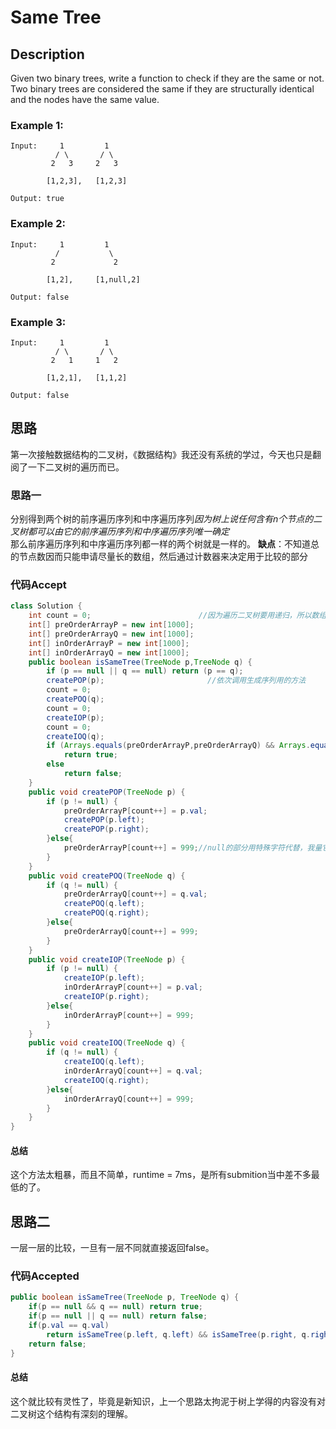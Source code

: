 # Same Tree
## Description
 Given two binary trees, write a function to check if they are the same or not.  
Two binary trees are considered the same if they are structurally identical and the nodes have the same value.   
### Example 1:
```
Input:     1         1
          / \       / \
         2   3     2   3

        [1,2,3],   [1,2,3]

Output: true
```
### Example 2:
```
Input:     1         1
          /           \
         2             2

        [1,2],     [1,null,2]

Output: false
```
### Example 3:
```
Input:     1         1
          / \       / \
         2   1     1   2

        [1,2,1],   [1,1,2]

Output: false
```
## 思路
第一次接触数据结构的二叉树，《数据结构》我还没有系统的学过，今天也只是翻阅了一下二叉树的遍历而已。  
### 思路一
分别得到两个树的前序遍历序列和中序遍历序列*因为树上说任何含有n个节点的二叉树都可以由它的前序遍历序列和中序遍历序列唯一确定*  
那么前序遍历序列和中序遍历序列都一样的两个树就是一样的。
**缺点**：不知道总的节点数因而只能申请尽量长的数组，然后通过计数器来决定用于比较的部分
### 代码Accept
```java
class Solution {
	int count = 0;                        //因为遍历二叉树要用递归，所以数组和计数器全都创建的全局变量
	int[] preOrderArrayP = new int[1000];
	int[] preOrderArrayQ = new int[1000];
	int[] inOrderArrayP = new int[1000];
	int[] inOrderArrayQ = new int[1000];
	public boolean isSameTree(TreeNode p,TreeNode q) {
        if (p == null || q == null) return (p == q);
		createPOP(p);                       //依次调用生成序列用的方法
		count = 0;
		createPOQ(q);
		count = 0;
		createIOP(p);
		count = 0;
		createIOQ(q);
		if (Arrays.equals(preOrderArrayP,preOrderArrayQ) && Arrays.equals(inOrderArrayP,inOrderArrayQ))//来自jjava.util.Arrays包的比较数组的方法
			return true;
		else
			return false;
	}
	public void createPOP(TreeNode p) {
		if (p != null) {
			preOrderArrayP[count++] = p.val;
			createPOP(p.left);
			createPOP(p.right);
		}else{
            preOrderArrayP[count++] = 999;//null的部分用特殊字符代替，我量它的不可能恰好测试999吧
        }
	}
	public void createPOQ(TreeNode q) {
		if (q != null) {
			preOrderArrayQ[count++] = q.val;
			createPOQ(q.left);
			createPOQ(q.right);
		}else{
            preOrderArrayQ[count++] = 999;
        }
	}
	public void createIOP(TreeNode p) {
		if (p != null) {
			createIOP(p.left);
			inOrderArrayP[count++] = p.val;
			createIOP(p.right);
		}else{
            inOrderArrayP[count++] = 999;
        }
	}
	public void createIOQ(TreeNode q) {
		if (q != null) {
			createIOQ(q.left);
			inOrderArrayQ[count++] = q.val;
			createIOQ(q.right);
		}else{
            inOrderArrayQ[count++] = 999;
        }
	}
}
```
#### 总结
这个方法太粗暴，而且不简单，runtime = 7ms，是所有submition当中差不多最低的了。
## 思路二
一层一层的比较，一旦有一层不同就直接返回false。
### 代码Accepted
```java
public boolean isSameTree(TreeNode p, TreeNode q) {
    if(p == null && q == null) return true;
    if(p == null || q == null) return false;
    if(p.val == q.val)
        return isSameTree(p.left, q.left) && isSameTree(p.right, q.right);
    return false;
}
```
#### 总结
这个就比较有灵性了，毕竟是新知识，上一个思路太拘泥于树上学得的内容没有对二叉树这个结构有深刻的理解。

